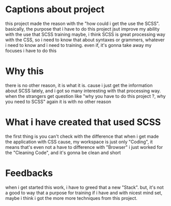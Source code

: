 # Captions about project
this project made the reason with the "how could i get the use the SCSS". basically, the purpose that i have to do this project jsut improve my ability with the use that SCSS training
maybe, i think SCSS is great processing way with the CSS, so i need to know that about syntaxes or grammers, whatever i need to know and i need to training.
even if, it's gonna take away my focuses i have to do this

# Why this
there is no other reason, it is what it is. cause i just get the information about SCSS lately, and i got so many interesting with that processing way.
when the strangers get question like "why you have to do this project ?, why you need to SCSS"
again it is with no other reason

# What i have created that used SCSS
the first thing is you can't check with the difference that when i get made the application with CSS
cause, my workspace is just only "Coding", it means that's even not a have to difference with "Browser"
i just worked for the "Cleaning Code", and it's gonna be clean and short

# Feedbacks
when i get started this work, i have to greed that a new "Stack".
but, it's not a good to way that a purpose for training
if i have and with nicest mind set, maybe i think i got the more more techniques from this project.
